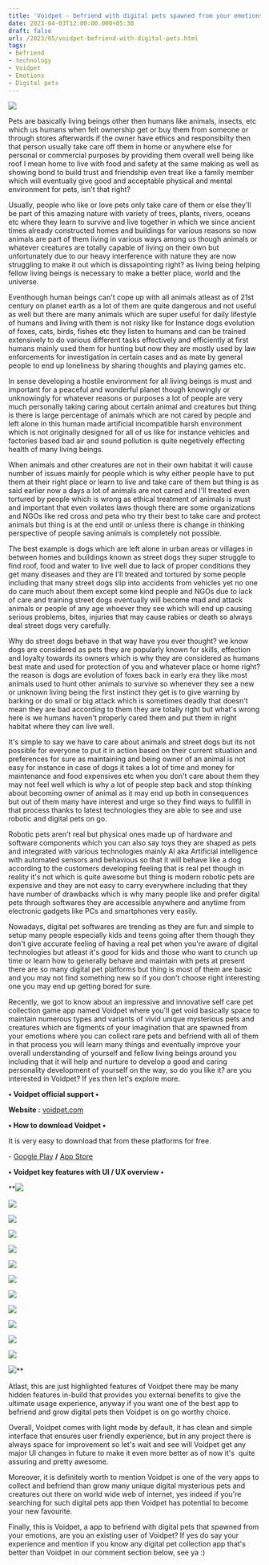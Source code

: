 ```yaml
---
title: 'Voidpet - befriend with digital pets spawned from your emotions.'
date: 2023-04-03T12:00:00.000+05:30
draft: false
url: /2023/05/voidpet-befriend-with-digital-pets.html
tags: 
- Befriend
- technology
- Voidpet
- Emotions
- Digital pets
---
```


 [![](https://lh3.googleusercontent.com/-ISON7DAmll0/ZFKLwbikhJI/AAAAAAAAQ-A/NVvRL0iB9kkFXVz46NgcwZUofimoN9SnwCNcBGAsYHQ/s1600/1683131326435382-0.png)](https://lh3.googleusercontent.com/-ISON7DAmll0/ZFKLwbikhJI/AAAAAAAAQ-A/NVvRL0iB9kkFXVz46NgcwZUofimoN9SnwCNcBGAsYHQ/s1600/1683131326435382-0.png) 

  

Pets are basically living beings other then humans like animals, insects, etc which us humans when felt ownership get or buy them from someone or through stores afterwards if the owner have ethics and responsibilty then that person usually take care off them in home or anywhere else for personal or commercial purposes by providing them overall well being like roof I mean home to live with food and safety at the same making as well as showing bond to build trust and friendship even treat like a family member which will eventually give good and acceptable physical and mental environment for pets, isn't that right?

  

Usually, people who like or love pets only take care of them or else they'll be part of this amazing nature with variety of trees, plants, rivers, oceans etc where they learn to survive and live together in which we since ancient times already constructed homes and buildings for various reasons so now animals are part of them living in various ways among us though animals or whatever creatures are totally capable of living on their own but unfortunately due to our heavy interference with nature they are now struggling to make it out which is dissapointing right? as living being helping fellow living beings is necessary to make a better place, world and the universe.

  

Eventhough human beings can't cope up with all animals atleast as of 21st century on planet earth as a lot of them are quite dangerous and not useful as well but there are many animals which are super useful for daily lifestyle of humans and living with them is not risky like for Instance dogs evolution of foxes, cats, birds, fishes etc they listen to humans and can be trained extensively to do various different tasks effectively and efficiently at first humans mainly used them for hunting but now they are mostly used by law enforcements for investigation in certain cases and as mate by general people to end up loneliness by sharing thoughts and playing games etc.

  

In sense developing a hostile environment for all living beings is must and important for a peaceful and wonderful planet though knowingly or unknowingly for whatever reasons or purposes a lot of people are very much personally taking caring about certain animal and creatures but thing is there is large percentage of animals which are not cared by people and left alone in this human made artificial incompatible harsh environment which is not originally designed for all of us like for instance vehicles and factories based bad air and sound pollution is quite negetively effecting health of many living beings.

  

When animals and other creatures are not in their own habitat it will cause number of issues mainly for people which is why either people have to put them at their right place or learn to live and take care of them but thing is as said earlier now a days a lot of animals are not cared and I'll treated even tortured by people which is wrong as ethical treatment of animals is must and important that even voilates laws though there are some organizations and NGOs like red cross and peta who try their best to take care and protect animals but thing is at the end until or unless there is change in thinking perspective of people saving animals is completely not possible.

  

The best example is dogs which are left alone in urban areas or villages in between homes and buildings known as street dogs they super struggle to find roof, food and water to live well due to lack of proper conditions they get many diseases and they are I'll treated and tortured by some people including that many street dogs slip into accidents from vehicles yet no one do care much about them except some kind people and NGOs due to lack of care and training street dogs eventually will become mad and attack animals or people of any age whoever they see which will end up causing serious problems, bites, injuries that may cause rabies or death so always deal street dogs very carefully.

  

Why do street dogs behave in that way have you ever thought? we know dogs are considered as pets they are popularly known for skills, effection and loyalty towards its owners which is why they are considered as humans best mate and used for protection of you and whatever place or home right? the reason is dogs are evolution of foxes back in early era they like most animals used to hunt other animals to survive so whenever they see a new or unknown living being the first instinct they get is to give warning by barking or do small or big attack which is sometimes deadly that doesn't mean they are bad according to them they are totally right but what's wrong here is we humans haven't properly cared them and put them in right habitat where they can live well.

  

It's simple to say we have to care about animals and street dogs but its not possible for everyone to put it in action based on their current situation and preferences for sure as maintaining and being owner of an animal is not easy for instance in case of dogs it takes a lot of time and money for maintenance and food expensives etc when you don't care about them they may not feel well which is why a lot of people step back and stop thinking about becoming owner of animal as it may end up both in consequences but out of them many have interest and urge so they find ways to fullfill in that process thanks to latest technologies they are able to see and use robotic and digital pets on go.

  

Robotic pets aren't real but physical ones made up of hardware and software components which you can also say toys they are shaped as pets and integrated with various technologies mainly AI aka Artificial intelligence with automated sensors and behavious so that it will behave like a dog according to the customers developing feeling that is real pet though in reality it's not which is quite awesome but thing is modern robotic pets are expensive and they are not easy to carry everywhere including that they have number of drawbacks which is why many people like and prefer digital pets through softwares they are accessible anywhere and anytime from electronic gadgets like PCs and smartphones very easily.

  

Nowadays, digital pet softwares are trending as they are fun and simple to setup many people especially kids and teens going after them though they don't give accurate feeling of having a real pet when you're aware of digital technologies but atleast it's good for kids and those who want to crunch up time or learn how to generally behave and maintain with pets at present there are so many digital pet platforms but thing is most of them are basic and you may not find something new so if you don't choose right interesting one you may end up getting bored for sure.

  

Recently, we got to know about an impressive and innovative self care pet collection game app named Voidpet where you'll get void basically space to maintain numerous types and variants of vivid unique mysterious pets and creatures which are figments of your imagination that are spawned from your emotions where you can collect rare pets and befriend with all of them in that process you will learn many things and eventually improve your overall understanding of yourself and fellow living beings around you including that it will help and nurture to develop a good and caring personality development of yourself on the way, so do you like it? are you interested in Voidpet? If yes then let's explore more.

  

**• Voidpet official support •**

**Website :** [voidpet.com](http://voidpet.com)

**• How to download Voidpet •**

It is very easy to download that from these platforms for free.

  

\- [Google Play](https://play.google.com/store/apps/details?id=com.voidpet&hl=en_US&gl=US&pcampaignid=pcampaignidMKT-Other-global-all-co-prtnr-py-PartBadge-Mar2515-1) **/** [App Store](https://apps.apple.com/us/app/voidpet/id1668932264?itsct=apps_box_badge&itscg=30200)

  

**• Voidpet key features with UI / UX overview •**

 **[![](https://lh3.googleusercontent.com/-HFsfS-XTEb8/ZFLAConYZbI/AAAAAAAAQ-4/EELn5SWh9CQj96UqU7hgAO8zQjaedTfNQCNcBGAsYHQ/s1600/1683144711958876-0.png)](https://lh3.googleusercontent.com/-HFsfS-XTEb8/ZFLAConYZbI/AAAAAAAAQ-4/EELn5SWh9CQj96UqU7hgAO8zQjaedTfNQCNcBGAsYHQ/s1600/1683144711958876-0.png) 

 [![](https://lh3.googleusercontent.com/-VgxwFApupAM/ZFLAB38mClI/AAAAAAAAQ-0/mH709tL02o0DpalyPv8T8JElBF6MZpl_ACNcBGAsYHQ/s1600/1683144708816049-1.png)](https://lh3.googleusercontent.com/-VgxwFApupAM/ZFLAB38mClI/AAAAAAAAQ-0/mH709tL02o0DpalyPv8T8JElBF6MZpl_ACNcBGAsYHQ/s1600/1683144708816049-1.png) 

 [![](https://lh3.googleusercontent.com/-kbBoMHN1UVA/ZFLABM1SGII/AAAAAAAAQ-w/hp_W06e7A8onC4zyNkvcNQPefCQfQjHwACNcBGAsYHQ/s1600/1683144705488462-2.png)](https://lh3.googleusercontent.com/-kbBoMHN1UVA/ZFLABM1SGII/AAAAAAAAQ-w/hp_W06e7A8onC4zyNkvcNQPefCQfQjHwACNcBGAsYHQ/s1600/1683144705488462-2.png) 

 [![](https://lh3.googleusercontent.com/-LjsOn_6AUZ4/ZFLAADDHEKI/AAAAAAAAQ-s/1gSzyja9isoqNzcQl3Pz7aRxFG8CacyKACNcBGAsYHQ/s1600/1683144701726638-3.png)](https://lh3.googleusercontent.com/-LjsOn_6AUZ4/ZFLAADDHEKI/AAAAAAAAQ-s/1gSzyja9isoqNzcQl3Pz7aRxFG8CacyKACNcBGAsYHQ/s1600/1683144701726638-3.png) 

 [![](https://lh3.googleusercontent.com/-9A9yceHI5oM/ZFK__VAVu5I/AAAAAAAAQ-o/DnBM5qZE3AYqwj-RDG51qbSTMtA1dvkcQCNcBGAsYHQ/s1600/1683144697913127-4.png)](https://lh3.googleusercontent.com/-9A9yceHI5oM/ZFK__VAVu5I/AAAAAAAAQ-o/DnBM5qZE3AYqwj-RDG51qbSTMtA1dvkcQCNcBGAsYHQ/s1600/1683144697913127-4.png) 

 [![](https://lh3.googleusercontent.com/-lgZEw1nTKdA/ZFK_-CYe1DI/AAAAAAAAQ-k/MhORXRn6dUkKUA3t_Fs-vxp149xi2VGJACNcBGAsYHQ/s1600/1683144693791106-5.png)](https://lh3.googleusercontent.com/-lgZEw1nTKdA/ZFK_-CYe1DI/AAAAAAAAQ-k/MhORXRn6dUkKUA3t_Fs-vxp149xi2VGJACNcBGAsYHQ/s1600/1683144693791106-5.png) 

 [![](https://lh3.googleusercontent.com/-xYh-Jlsyrno/ZFK_9f_PxSI/AAAAAAAAQ-g/Ut0ruw8wOkY10HIQeYCGxfS6NtWpeIJvwCNcBGAsYHQ/s1600/1683144690688582-6.png)](https://lh3.googleusercontent.com/-xYh-Jlsyrno/ZFK_9f_PxSI/AAAAAAAAQ-g/Ut0ruw8wOkY10HIQeYCGxfS6NtWpeIJvwCNcBGAsYHQ/s1600/1683144690688582-6.png) 

 [![](https://lh3.googleusercontent.com/-p2QLYh4MIl8/ZFK_8g9lvWI/AAAAAAAAQ-c/uy9TTZsQiggdBQC1dGSAhxWUorpGR8bDgCNcBGAsYHQ/s1600/1683144687694635-7.png)](https://lh3.googleusercontent.com/-p2QLYh4MIl8/ZFK_8g9lvWI/AAAAAAAAQ-c/uy9TTZsQiggdBQC1dGSAhxWUorpGR8bDgCNcBGAsYHQ/s1600/1683144687694635-7.png) 

 [![](https://lh3.googleusercontent.com/-rZUEilxVgrQ/ZFK_70vEAjI/AAAAAAAAQ-Y/ZFPxKvXhAeMNJSibZlkwv6h2ifsCt8_UwCNcBGAsYHQ/s1600/1683144684367621-8.png)](https://lh3.googleusercontent.com/-rZUEilxVgrQ/ZFK_70vEAjI/AAAAAAAAQ-Y/ZFPxKvXhAeMNJSibZlkwv6h2ifsCt8_UwCNcBGAsYHQ/s1600/1683144684367621-8.png) 

 [![](https://lh3.googleusercontent.com/-60V3dTX__jE/ZFK_6p7G_tI/AAAAAAAAQ-U/-Rx1qQKLN5Ejb0CYrV02ukUE3cgAAI6MQCNcBGAsYHQ/s1600/1683144679751804-9.png)](https://lh3.googleusercontent.com/-60V3dTX__jE/ZFK_6p7G_tI/AAAAAAAAQ-U/-Rx1qQKLN5Ejb0CYrV02ukUE3cgAAI6MQCNcBGAsYHQ/s1600/1683144679751804-9.png) 

 [![](https://lh3.googleusercontent.com/-XkJZDOscKgQ/ZFK_50DRisI/AAAAAAAAQ-Q/TEFZvK-ZhuQhMpGM2JFOFLC_I4b-DGw6gCNcBGAsYHQ/s1600/1683144672022391-10.png)](https://lh3.googleusercontent.com/-XkJZDOscKgQ/ZFK_50DRisI/AAAAAAAAQ-Q/TEFZvK-ZhuQhMpGM2JFOFLC_I4b-DGw6gCNcBGAsYHQ/s1600/1683144672022391-10.png) 

 [![](https://lh3.googleusercontent.com/-EDR0qM42WQ8/ZFK_3yDMF1I/AAAAAAAAQ-M/mSiZQi5gAlg1pgAL3BnD0prt9QkVUbASACNcBGAsYHQ/s1600/1683144668918004-11.png)](https://lh3.googleusercontent.com/-EDR0qM42WQ8/ZFK_3yDMF1I/AAAAAAAAQ-M/mSiZQi5gAlg1pgAL3BnD0prt9QkVUbASACNcBGAsYHQ/s1600/1683144668918004-11.png) 

 [![](https://lh3.googleusercontent.com/-0MKrbbCMfww/ZFK_3E_hJLI/AAAAAAAAQ-I/RvlE3zCIPlEvbC7NtAfR-OWsLjxAUZFRgCNcBGAsYHQ/s1600/1683144665232116-12.png)](https://lh3.googleusercontent.com/-0MKrbbCMfww/ZFK_3E_hJLI/AAAAAAAAQ-I/RvlE3zCIPlEvbC7NtAfR-OWsLjxAUZFRgCNcBGAsYHQ/s1600/1683144665232116-12.png)** 

Atlast, this are just highlighted features of Voidpet there may be many hidden features in-build that provides you external benefits to give the ultimate usage experience, anyway if you want one of the best app to befriend and grow digital pets then Voidpet is on go worthy choice.

  

Overall, Voidpet comes with light mode by default, it has clean and simple interface that ensures user friendly experience, but in any project there is always space for improvement so let's wait and see will Voidpet get any major UI changes in future to make it even more better as of now it's  quite assuring and pretty awesome.

  

Moreover, it is definitely worth to mention Voidpet is one of the very apps to collect and befriend than grow many unique digital mysterious pets and creatures out there on world wide web of internet, yes indeed if you're searching for such digital pets app then Voidpet has potential to become your new favourite.

  

Finally, this is Voidpet, a app to befriend with digital pets that spawned from your emotions, are you an existing user of Voidpet? If yes do say your experience and mention if you know any digital pet collection app that's better than Voidpet in our comment section below, see ya :)